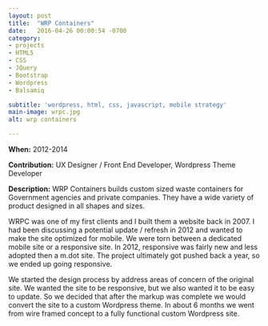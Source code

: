 ```yaml
---
layout: post
title:  "WRP Containers"
date:   2016-04-26 00:00:54 -0700
category:
- projects
- HTML5
- CSS
- JQuery
- Bootstrap
- Wordpress
- Balsamiq

subtitle: 'wordpress, html, css, javascript, mobile strategy'
main-image: wrpc.jpg
alt: wrp containers

---
```


**When:** 2012-2014

**Contribution:** UX Designer / Front End Developer, Wordpress Theme Developer

**Description:** WRP Containers builds custom sized waste containers for Government agencies and private companies.  They have a wide variety of product designed in all shapes and sizes.

WRPC was one of my first clients and I built them a website back in 2007.  I had been discussing a potential update / refresh in 2012 and wanted to make the site optimized for mobile.  We were torn between a dedicated mobile site or a responsive site.  In 2012, responsive was fairly new and less adopted then a m.dot site. The project ultimately got pushed back a year, so we ended up going responsive.

We started the design process by address areas of concern of the original site.  We wanted the site to be responsive, but we also wanted it to be easy to update.  So we decided that after the markup was complete we would convert the site to a custom Wordpress theme.   In about 6 months we went from wire framed concept to a fully functional custom Wordpress site.
